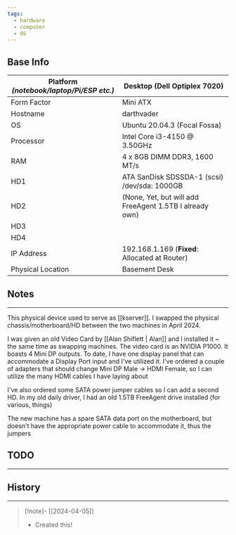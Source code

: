 ```yaml
---
tags:
  - hardware
  - computer
  - OS
---
```


## Base Info

| Platform _(notebook/laptop/Pi/ESP etc.)_ | Desktop (Dell Optiplex 7020)                            |
| ---------------------------------------- | ------------------------------------------------------- |
| Form Factor                              | Mini ATX                                                |
| Hostname                                 | darthvader                                              |
| OS                                       | Ubuntu 20.04.3 (Focal Fossa)                            |
| Processor                                | Intel Core i3-4150 @ 3.50GHz                            |
| RAM                                      | 4 x 8GB DIMM DDR3, 1600 MT/s                            |
| HD1                                      | ATA SanDisk SDSSDA-1 (scsi)<br>/dev/sda: 1000GB         |
| HD2                                      | (None, Yet, but will add FreeAgent 1.5TB I already own) |
| HD3                                      |                                                         |
| HD4                                      |                                                         |
| IP Address                               | 192.168.1.169 (**Fixed**: Allocated at Router)          |
| Physical Location                        | Basement Desk                                           |

## Notes
---
This physical device used to serve as [[kserver]].  I swapped the physical chassis/motherboard/HD between the two machines in April 2024.

I was given an old Video Card by [[Alan Shiflett | Alan]] and I installed it ~ the same time as swapping machines.  The video card is an NVIDIA P1000.  It boasts 4 Mini DP outputs.  To date, I have one display panel that can accommodate a Display Port input and I've utilized it.  I've ordered a couple of adapters that should change Mini DP Male -> HDMI Female, so I can utilize the many HDMI cables I have laying about

I've also ordered some SATA power jumper cables so I can add a second HD.  In my old daily driver, I had an old 1.5TB FreeAgent drive installed (for various, things)

The new machine has a spare SATA data port on the motherboard, but doesn't have the appropriate power cable to accommodate it, thus the jumpers


## TODO
---



## History
---
> [!note]- [[2024-04-05]]
> - Created this!



